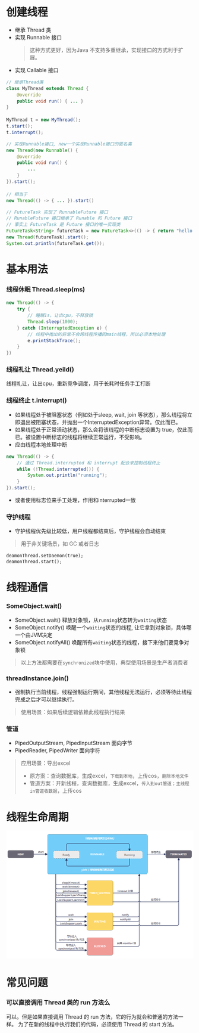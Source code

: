 # 创建线程
- 继承 Thread 类
- 实现 Runnable 接口
    > 这种方式更好，因为Java 不支持多重继承，实现接口的方式利于扩展。
- 实现 Callable 接口

```java
// 继承Thread类
class MyThread extends Thread {
    @override
    public void run() { ... }
}

MyThread t = new MyThread();
t.start();
t.interrupt();
```

```java
// 实现Runnable接口, new一个实现Runnable接口的匿名类
new Thread(new Runnable() {
    @override
    public void run() {
        ...
    }
}).start();

// 相当于
new Thread(() -> { ... }).start()
```

```java
// FutureTask 实现了 RunnableFuture 接口
// RunableFuture 接口继承了 Runable 和 Future 接口
// 事实上 FutureTask 是 Future 接口的唯一实现类
FutureTask<String> futureTask = new FutureTask<>(() -> { return "hello world";});
new Thread(futureTask).start();
System.out.println(futureTask.get());
```

# 基本用法
### 线程休眠 Thread.sleep(ms)
```java
new Thread(() -> {
    try {
        // 睡眠1s，让出cpu，不释放锁
        Thread.sleep(1000); 
    } catch (InterruptedException e) {
        // 线程中抛出的异常不会跨线程传播回main线程，所以必须本地处理
        e.printStackTrace();
    }
})
```

### 线程礼让 Thread.yeild()
线程礼让，让出cpu，重新竞争调度，用于长耗时任务手工打断

### 线程终止 t.interrupt()
- 如果线程处于被阻塞状态（例如处于sleep, wait, join 等状态），那么线程将立即退出被阻塞状态，并抛出一个InterruptedException异常。仅此而已。
- 如果线程处于正常活动状态，那么会将该线程的中断标志设置为 true，仅此而已。被设置中断标志的线程将继续正常运行，不受影响。
- 应由线程本地处理中断
```java
new Thread(() -> {
    // 通过 Thread.interrupted 和 interrupt 配合来控制线程终止
    while (!Thread.interrupted()) {
        System.out.println("running");
    }
}).start();
```
- 或者使用标志位来手工处理，作用和interrupted一致
### 守护线程
- 守护线程优先级比较低，用户线程都结束后，守护线程会自动结束
> 用于非关键场景，如 GC 或者日志
```
deamonThread.setDaemon(true);
deamonThread.start();
```

# 线程通信
### SomeObject.wait()
- SomeObject.wait() 释放对象锁，从`running`状态转为`waiting`状态
- SomeObject.notify() 唤醒一个`waiting`状态的线程, 让它拿到对象锁，具体哪一个由JVM决定
- SomeObject.notifyAll() 唤醒所有`waiting`状态的线程，接下来他们要竞争对象锁
> 以上方法都需要在`synchronized`块中使用，典型使用场景是生产者消费者

### threadInstance.join()
- 强制执行当前线程，线程强制运行期间，其他线程无法运行，必须等待此线程完成之后才可以继续执行。
> 使用场景：如果后续逻辑依赖此线程执行结果

### 管道
- PipedOutputStream, PipedInputStream 面向字节
- PipedReader, PipedWriter 面向字符
> 应用场景：导出excel
> - 原方案：查询数据库，生成excel，`下载到本地`，上传cos，`删除本地文件`
> - 管道方案：开新线程，查询数据库，生成excel，`传入到out管道；主线程in管道收数据`，上传cos

# 线程生命周期
![](../../images/java/thread.png)

# 常见问题
### 可以直接调用 Thread 类的 run 方法么
可以。但是如果直接调用 Thread 的 run 方法，它的行为就会和普通的方法一样。
为了在新的线程中执行我们的代码，必须使用 Thread 的 start 方法。